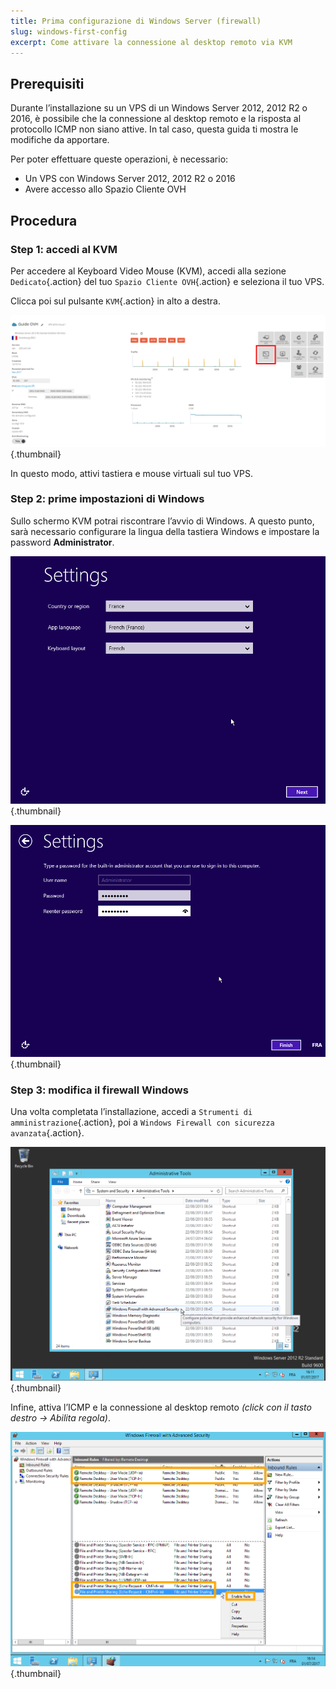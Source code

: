 ```yaml
---
title: Prima configurazione di Windows Server (firewall)
slug: windows-first-config
excerpt: Come attivare la connessione al desktop remoto via KVM
---
```



## Prerequisiti
Durante l’installazione su un VPS di un Windows Server 2012, 2012 R2 o 2016, è possibile che la connessione al desktop remoto e la risposta al protocollo ICMP non siano attive. In tal caso, questa guida ti mostra le modifiche da apportare.

Per poter effettuare queste operazioni, è necessario:

- Un VPS con Windows Server 2012, 2012 R2 o 2016
- Avere accesso allo Spazio Cliente OVH


## Procedura

### Step 1&#58; accedi al KVM
Per accedere al Keyboard Video Mouse (KVM), accedi alla sezione `Dedicato`{.action} del tuo `Spazio Cliente OVH`{.action} e seleziona il tuo VPS.

Clicca poi sul pulsante `KVM`{.action} in alto a destra.


![KVM](images/windowsvps.png){.thumbnail}

In questo modo, attivi tastiera e mouse virtuali sul tuo VPS.


### Step 2&#58; prime impostazioni di Windows
Sullo schermo KVM potrai riscontrare l’avvio di Windows. A questo punto, sarà necessario configurare la lingua della tastiera Windows e impostare la password **Administrator**.


![Lingua](images/windows2.png){.thumbnail}


![Password](images/windows3.png){.thumbnail}


### Step 3&#58; modifica il firewall Windows
Una volta completata l’installazione, accedi a `Strumenti di amministrazione`{.action}, poi a `Windows Firewall con sicurezza avanzata`{.action}.


![Admin](images/windows4.png){.thumbnail}

Infine, attiva l’ICMP e la connessione al desktop remoto *(click con il tasto destro -> Abilita regola)*.


![Attiva](images/windows5.png){.thumbnail}
